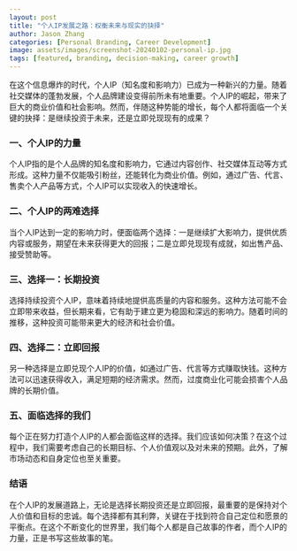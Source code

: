 ```yaml
---
layout: post
title: "个人IP发展之路：权衡未来与现实的抉择"
author: Jason Zhang
categories: [Personal Branding, Career Development]
image: assets/images/screenshot-20240102-personal-ip.jpg
tags: [featured, branding, decision-making, career growth]
---
```


在这个信息爆炸的时代，个人IP（知名度和影响力）已成为一种新兴的力量。随着社交媒体的蓬勃发展，个人品牌建设变得前所未有地重要。个人IP的崛起，带来了巨大的商业价值和社会影响。然而，伴随这种势能的增长，每个人都将面临一个关键的抉择：是继续投资于未来，还是立即兑现现有的成果？

### 一、个人IP的力量

个人IP指的是个人品牌的知名度和影响力，它通过内容创作、社交媒体互动等方式形成。这种力量不仅能吸引粉丝，还能转化为商业价值。例如，通过广告、代言、售卖个人产品等方式，个人IP可以实现收入的快速增长。

### 二、个人IP的两难选择

当个人IP达到一定的影响力时，便面临两个选择：一是继续扩大影响力，提供优质内容或服务，期望在未来获得更大的回报；二是立即兑现现有成就，如出售产品、接受赞助等。

### 三、选择一：长期投资

选择持续投资个人IP，意味着持续地提供高质量的内容和服务。这种方法可能不会立即带来收益，但长期来看，它有助于建立更为稳固和深远的影响力。随着时间的推移，这种投资可能带来更大的经济和社会价值。

### 四、选择二：立即回报

另一种选择是立即兑现个人IP的价值，如通过广告、代言等方式赚取快钱。这种方法可以迅速获得收入，满足短期的经济需求。然而，过度商业化可能会损害个人品牌的长期价值。

### 五、面临选择的我们

每个正在努力打造个人IP的人都会面临这样的选择。我们应该如何决策？在这个过程中，我们需要考虑自己的长期目标、个人价值观以及对未来的预期。此外，了解市场动态和自身定位也至关重要。

### 结语

在个人IP的发展道路上，无论是选择长期投资还是立即回报，最重要的是保持对个人价值和目标的忠诚。每个选择都有其利弊，关键在于找到符合自己定位和愿景的平衡点。在这个不断变化的世界里，我们每个人都是自己故事的作者，而个人IP的力量，正是书写这些故事的笔。
